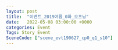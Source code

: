```yaml
---
layout: post
title:  "이벤트_2019여름_0화_오프닝"
date:   2022-05-08 03:00:00 +0000
categories: Event
Tags: Story Event
SceneCode: ["scene_evt190627_cp0_q1_s10"]
---
```

